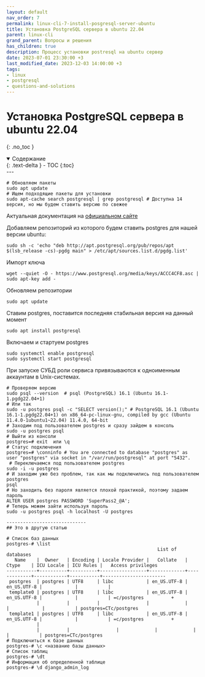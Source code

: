 ```yaml
---
layout: default
nav_order: 7
permalink: linux-cli-7-install-posgresql-server-ubuntu
title: Установка PostgreSQL сервера в ubuntu 22.04
parent: linux-cli
grand_parent: Вопросы и решения
has_children: true
description: Процесс установки postresql на ubuntu сервер
date: 2023-07-01 23:30:00 +3
last_modified_date: 2023-12-03 14:00:00 +3
tags:
- linux
- postgresql
- questions-and-solutions
---
```


# Установка PostgreSQL сервера в ubuntu 22.04
{: .no_toc }

<details open markdown="block">
  <summary>
    Содержание
  </summary>
  {: .text-delta }
- TOC
{:toc}
</details>
---

````shell
# Обновляем пакеты
sudo apt update
# Ищем подходящие пакеты для установки
sudo apt-cache search postgresql | grep postgresql # Доступна 14 версия, но мы будем ставить версию по свежее
````

Актуальная документация на [официальном сайте](https://www.postgresql.org/download/linux/ubuntu/)

Добавляем репозиторий из которого будем ставить postgres для нашей версии ubuntu:

````shell
sudo sh -c 'echo "deb http://apt.postgresql.org/pub/repos/apt $(lsb_release -cs)-pgdg main" > /etc/apt/sources.list.d/pgdg.list'
````

Импорт ключа

````shell
wget --quiet -O - https://www.postgresql.org/media/keys/ACCC4CF8.asc | sudo apt-key add -
````

Обновляем репозитории

````shell
sudo apt update
````

Ставим postgres, поставится последняя стабильная версия на данный момент

````shell
sudo apt install postgresql
````

Включаем и стартуем postgres

````shell
sudo systemctl enable postgresql
sudo systemctl start postgresql
````

При запуске СУБД роли сервиса привязываются к одноименным аккаунтам в Unix-системах.

````shell
# Проверяем версию
sudo psql --version  # psql (PostgreSQL) 16.1 (Ubuntu 16.1-1.pgdg22.04+1)
# Или так
sudo -u postgres psql -c "SELECT version();" # PostgreSQL 16.1 (Ubuntu 16.1-1.pgdg22.04+1) on x86_64-pc-linux-gnu, compiled by gcc (Ubuntu 11.4.0-1ubuntu1~22.04) 11.4.0, 64-bit
# Заходим под пользователем postgres и сразу зайдем в консоль
sudo -u postgres psql
# Выйти из консоли
postgres=# exit  или \q
# Статус подключения
postgres=# \conninfo # You are connected to database "postgres" as user "postgres" via socket in "/var/run/postgresql" at port "5432".
 # Переключаемся под пользователем postgres
sudo -i -u postgres
# И заходим уже без проблем, так как мы подключились под пользователем postgres
psql
# Но заходить без пароля является плохой практикой, поэтому задаем пароль
ALTER USER postgres PASSWORD 'SuperPass2_@A';
# Теперь можем зайти используя пароль
sudo -u postgres psql -h localhost -U postgres

-----------------------------
## Это в другую статью

# Список баз данных 
postgres-# \list 
                                                       List of databases
   Name    |  Owner   | Encoding | Locale Provider |   Collate   |    Ctype    | ICU Locale | ICU Rules |   Access privileges   
-----------+----------+----------+-----------------+-------------+-------------+------------+-----------+-----------------------
 postgres  | postgres | UTF8     | libc            | en_US.UTF-8 | en_US.UTF-8 |            |           | 
 template0 | postgres | UTF8     | libc            | en_US.UTF-8 | en_US.UTF-8 |            |           | =c/postgres          +
           |          |          |                 |             |             |            |           | postgres=CTc/postgres
 template1 | postgres | UTF8     | libc            | en_US.UTF-8 | en_US.UTF-8 |            |           | =c/postgres          +
           |
           |          |                 |             |             |            |           | postgres=CTc/postgres
# Подключиться к базе данных
postgres-# \c <название базы данных>
# Список таблиц
postgres-# \dt
# Информация об определенной таблице
postgres-# \d django_admin_log
````

